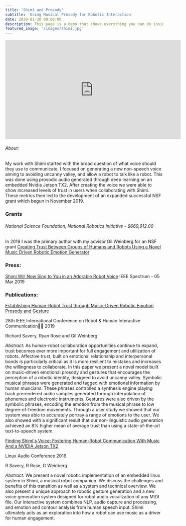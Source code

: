 ```yaml
---
title: 'Shimi and Prosody'
subtitle: 'Using Musical Prosody for Robotic Interaction'
date: 2020-01-30 00:00:00
description: This page is a demo that shows everything you can do inside portfolio and blog posts.
featured_image: '/images/shimi.jpg'
---
```

<iframe width="560" height="315" src="https://www.youtube.com/embed/mDAmApNw5wo" frameborder="0" allow="accelerometer; autoplay; encrypted-media; gyroscope; picture-in-picture" allowfullscreen></iframe>

###### About:
My work with Shimi started with the broad question of what voice should they use to communicate. I focused on generating a new non-speech voice aiming to avoiding uncanny valley, and allow a robot to talk like a robot. This was done using prosodic audio generated through deep learning on an embedded Nvidia Jetson TX2. After creating the voice we were able to show increased levels of trust in users when collaborating with Shimi. These metrics then led to the development of an expanded successful NSF grant which begun in November 2019.




### Grants
###### National Science Foundation, National Robotics Initiative - $669,912.00
In 2019 I was the primary author with my advisor Gil Weinberg for an NSF grant [Creating Trust Between Groups of Humans and Robots Using a Novel Music Driven Robotic Emotion Generator](https://www.nsf.gov/awardsearch/showAward?AWD_ID=1925178&HistoricalAwards=false)

### Press:
[Shimi Will Now Sing to You in an Adorable Robot Voice](https://spectrum.ieee.org/automaton/robotics/artificial-intelligence/shimi-will-now-sing-to-you-in-an-adorable-robot-voice)
IEEE Spectrum - 05 Mar 2019


### Publications:
[Establishing  Human-Robot  Trust  through  Music-Driven  Robotic Emotion  Prosody  and  Gesture](https://arxiv.org/pdf/2001.05863.pdf)


28th IEEE International Conference on Robot & Human Interactive Communication 2019

Richard Savery, Ryan Rose and Gil Weinberg

*Abstract:*
As human-robot collaboration opportunities continue to expand, trust becomes ever more important for full
engagement and utilization of robots. Affective trust, built on
emotional relationship and interpersonal bonds is particularly
critical as it is more resilient to mistakes and increases the
willingness to collaborate. In this paper we present a novel
model built on music-driven emotional prosody and gestures
that encourages the perception of a robotic identity, designed to
avoid uncanny valley. Symbolic musical phrases were generated
and tagged with emotional information by human musicians.
These phrases controlled a synthesis engine playing back prerendered audio samples generated through interpolation of
phonemes and electronic instruments. Gestures were also driven
by the symbolic phrases, encoding the emotion from the musical
phrase to low degree-of-freedom movements. Through a user
study we showed that our system was able to accurately
portray a range of emotions to the user. We also showed with
a significant result that our non-linguistic audio generation
achieved an 8% higher mean of average trust than using a
state-of-the-art text-to-speech system.

[Finding Shimi's Voice: Fostering Human-Robot Communication With Music And a NVIDIA Jetson TX2](http://lac.linuxaudio.org/2019/doc/savery.pdf)

Linux Audio Conference 2019

R Savery, R Rose, G Weinberg

*Abstract:*
We present a novel robotic implementation of an embedded linux
system in Shimi, a musical robot companion. We discuss the challenges and benefits of this transition as well as a system and technical overview. We also present a unique approach to robotic gesture
generation and a new voice generation system designed for robot audio vocalization of any MIDI file. Our interactive system combines
NLP, audio capture and processing, and emotion and contour analysis from human speech input. Shimi ultimately acts as an exploration
into how a robot can use music as a driver for human engagement.
